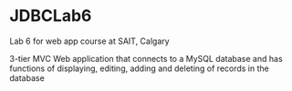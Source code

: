 # JDBCLab6
Lab 6 for web app course at SAIT, Calgary

3-tier MVC Web application that connects to a MySQL database and has functions of displaying, editing, adding and deleting of records in the database
